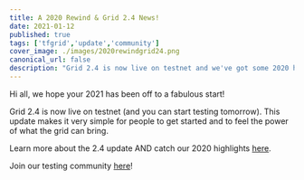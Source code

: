 ```yaml
---
title: A 2020 Rewind & Grid 2.4 News!
date: 2021-01-12
published: true
tags: ['tfgrid','update','community']
cover_image: ./images/2020rewindgrid24.png
canonical_url: false
description: "Grid 2.4 is now live on testnet and we've got some 2020 highlights to share with you as well!"
---
```


Hi all, we hope your 2021 has been off to a fabulous start!

Grid 2.4 is now live on testnet (and you can start testing tomorrow). This update makes it very simple for people to get started and to feel the power of what the grid can bring.

Learn more about the 2.4 update AND catch our 2020 highlights [here](wiki.threefold.io/#/grid24_and_2020).

Join our testing community [here](t.me/joinchat/TSI25Ee-RcQaOmieYJ9Yyg)!